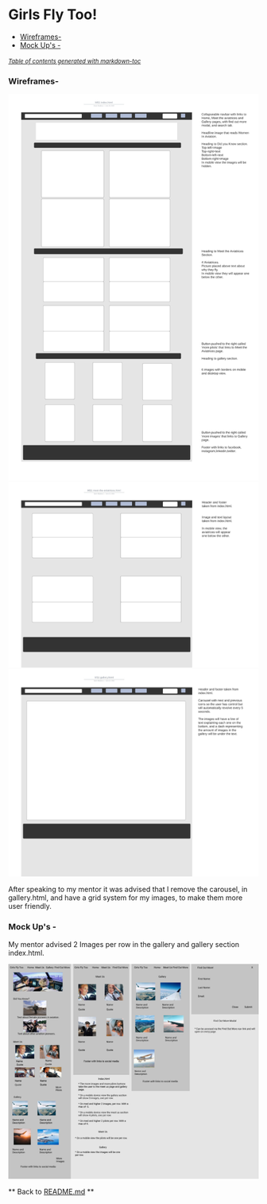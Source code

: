 # Girls Fly Too! 

- [Wireframes-](#wireframes-)
- [Mock Up's -](#mock-up-s--)

<small><i><a href='http://ecotrust-canada.github.io/markdown-toc/'>Table of contents generated with markdown-toc</a></i></small>

### Wireframes-

![Wireframe picture](./wireframes/MS1indexhtml.jpeg)
![Wireframe picture](./wireframes/MS1meet-the-aviatriceshtml.jpeg)
![Wireframe picture](./wireframes/MS1galleryhtml.jpeg)

After speaking to my mentor it was advised that I remove the carousel, in gallery.html, and have a grid system for my images, to make them more user friendly.

### Mock Up's -

My mentor advised 2 Images per row in the gallery and gallery section index.html.

![Mock Up picture](./wireframes/MS1.jpeg)

** Back to [README.md](./README.md) **